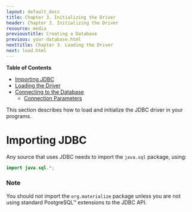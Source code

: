 ```yaml
---
layout: default_docs
title: Chapter 3. Initializing the Driver
header: Chapter 3. Initializing the Driver
resource: media
previoustitle: Creating a Database
previous: your-database.html
nexttitle: Chapter 3. Loading the Driver
next: load.html
---
```

		
**Table of Contents**


* [Importing JDBC](use.html#import)
* [Loading the Driver](load.html)
* [Connecting to the Database](connect.html)
   * [Connection Parameters](connect.html#connection-parameters)

This section describes how to load and initialize the JDBC driver in your programs.

<a name="import"></a>
# Importing JDBC

Any source that uses JDBC needs to import the `java.sql` package, using:

```java
import java.sql.*;
```

### Note

You should not import the `org.materialize` package unless you are not using standard
PostgreSQL™ extensions to the JDBC API.
